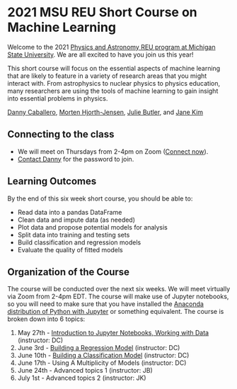 # 2021 MSU REU Short Course on Machine Learning

Welcome to the 2021 [Physics and Astronomy REU program at Michigan State University](http://pa.msu.edu). We are all excited to have you join us this year!

This short course will focus on the essential aspects of machine learning that are likely to feature in a variety of research areas that you might interact with. From astrophysics to nuclear physics to physics education, many researchers are using the tools of machine learning to gain insight into essential problems in physics.

[Danny Caballero](https://dannycab.github.io), [Morten Hjorth-Jensen](http://mhjgit.github.io/info/doc/web/), [Julie Butler](https://www.linkedin.com/in/julie-butler-hartley-4b2741103), and [Jane Kim](https://www.linkedin.com/in/jane-m-kim)

## Connecting to the class

* We will meet on Thursdays from 2-4pm on Zoom ([Connect now](https://msu.zoom.us/j/93771741855)).
* [Contact Danny](mailto:caball14@msu.edu) for the password to join.

## Learning Outcomes

By the end of this six week short course, you should be able to:

* Read data into a pandas DataFrame
* Clean data and impute data (as needed)
* Plot data and propose potential models for analysis
* Split data into training and testing sets
* Build classification and regression models
* Evaluate the quality of fitted models

## Organization of the Course

The course will be conducted over the next six weeks. We will meet virtually via Zoom from 2-4pm EDT. The course will make use of Jupyter notebooks, so you will need to make sure that you have installed the [Anaconda distribution of Python with Jupyter](https://www.anaconda.com/products/individual) or something equivalent. The course is broken down into 6 topics:

1. May 27th - [Introduction to Jupyter Notebooks, Working with Data](./notebooks/day-1/Day-1_Exploring-data-with-Pandas.ipynb) (instructor: DC)
2. June 3rd - [Building a Regression Model](notebooks/day-2/Day-2_Multiple_Regression.ipynb) (instructor: DC)
3. June 10th - [Building a Classification Model](notebooks/day-3/Day-3_KNN_classification.ipynb) (instructor: DC)
4. June 17th - Using A Multiplicity of Models (instructor: DC)
5. June 24th - Advanced topics 1 (instructor: JB)
6. July 1st - Advanced topics 2 (instructor: JK)
